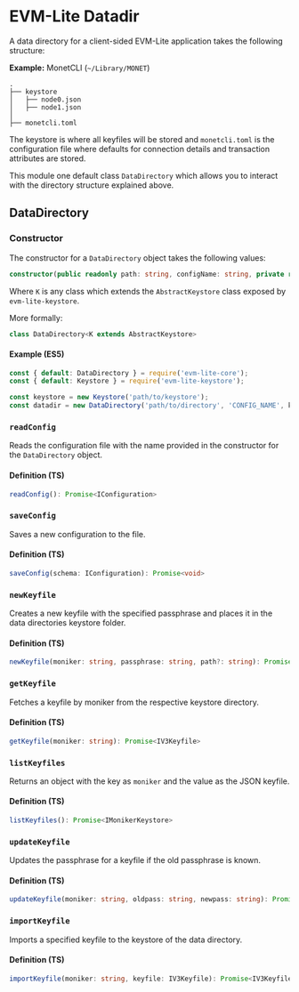 # EVM-Lite Datadir

A data directory for a client-sided EVM-Lite application takes the following structure:

**Example:** MonetCLI (`~/Library/MONET`)

```console
.
├── keystore
│   ├── node0.json
│   ├── node1.json
│
├── monetcli.toml
```

The keystore is where all keyfiles will be stored and `monetcli.toml` is the configuration file where defaults for connection details and transaction attributes are stored.

This module one default class `DataDirectory` which allows you to interact with the directory structure explained above.

## DataDirectory

### Constructor

The constructor for a `DataDirectory` object takes the following values:

```typescript
constructor(public readonly path: string, configName: string, private readonly keystore: K)
```

Where `K` is any class which extends the `AbstractKeystore` class exposed by `evm-lite-keystore`.

More formally:

```typescript
class DataDirectory<K extends AbstractKeystore>
```

#### Example (ES5)

```javascript
const { default: DataDirectory } = require('evm-lite-core');
const { default: Keystore } = require('evm-lite-keystore');

const keystore = new Keystore('path/to/keystore');
const datadir = new DataDirectory('path/to/directory', 'CONFIG_NAME', keystore);
```

### `readConfig`

Reads the configuration file with the name provided in the constructor for the `DataDirectory` object.

#### Definition (TS)

```typescript
readConfig(): Promise<IConfiguration>
```

### `saveConfig`

Saves a new configuration to the file.

#### Definition (TS)

```typescript
saveConfig(schema: IConfiguration): Promise<void>
```

### `newKeyfile`

Creates a new keyfile with the specified passphrase and places it in the data directories keystore folder.

#### Definition (TS)

```typescript
newKeyfile(moniker: string, passphrase: string, path?: string): Promise<IV3Keyfile>
```

### `getKeyfile`

Fetches a keyfile by moniker from the respective keystore directory.

#### Definition (TS)

```typescript
getKeyfile(moniker: string): Promise<IV3Keyfile>
```

### `listKeyfiles`

Returns an object with the key as `moniker` and the value as the JSON keyfile.

#### Definition (TS)

```typescript
listKeyfiles(): Promise<IMonikerKeystore>
```

### `updateKeyfile`

Updates the passphrase for a keyfile if the old passphrase is known.

#### Definition (TS)

```typescript
updateKeyfile(moniker: string, oldpass: string, newpass: string): Promise<IV3Keyfile>
```

### `importKeyfile`

Imports a specified keyfile to the keystore of the data directory.

#### Definition (TS)

```typescript
importKeyfile(moniker: string, keyfile: IV3Keyfile): Promise<IV3Keyfile>
```
